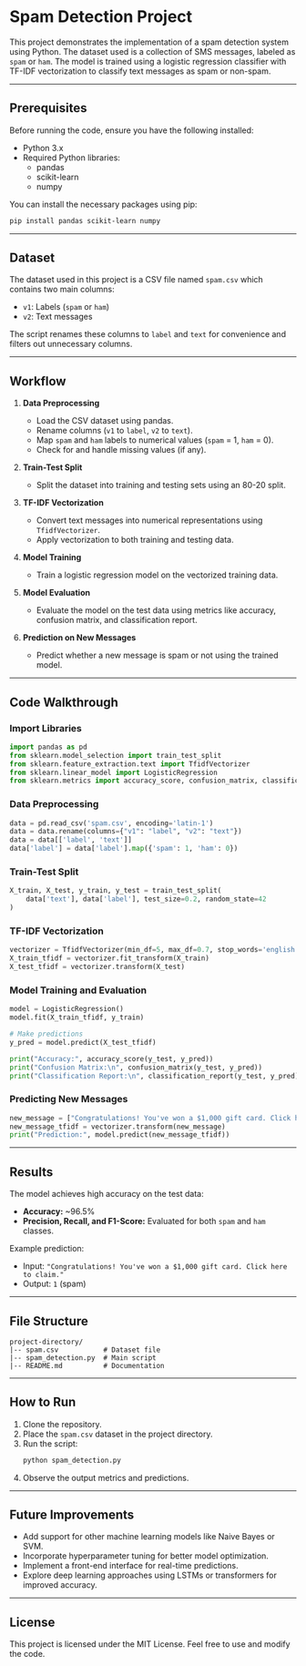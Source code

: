 # Spam Detection Project

This project demonstrates the implementation of a spam detection system using Python. The dataset used is a collection of SMS messages, labeled as `spam` or `ham`. The model is trained using a logistic regression classifier with TF-IDF vectorization to classify text messages as spam or non-spam.

---

## Prerequisites

Before running the code, ensure you have the following installed:

- Python 3.x
- Required Python libraries:
  - pandas
  - scikit-learn
  - numpy

You can install the necessary packages using pip:
```bash
pip install pandas scikit-learn numpy
```

---

## Dataset

The dataset used in this project is a CSV file named `spam.csv` which contains two main columns:
- `v1`: Labels (`spam` or `ham`)
- `v2`: Text messages

The script renames these columns to `label` and `text` for convenience and filters out unnecessary columns.

---

## Workflow

1. **Data Preprocessing**
    - Load the CSV dataset using pandas.
    - Rename columns (`v1` to `label`, `v2` to `text`).
    - Map `spam` and `ham` labels to numerical values (`spam` = 1, `ham` = 0).
    - Check for and handle missing values (if any).

2. **Train-Test Split**
    - Split the dataset into training and testing sets using an 80-20 split.

3. **TF-IDF Vectorization**
    - Convert text messages into numerical representations using `TfidfVectorizer`.
    - Apply vectorization to both training and testing data.

4. **Model Training**
    - Train a logistic regression model on the vectorized training data.

5. **Model Evaluation**
    - Evaluate the model on the test data using metrics like accuracy, confusion matrix, and classification report.

6. **Prediction on New Messages**
    - Predict whether a new message is spam or not using the trained model.

---

## Code Walkthrough

### Import Libraries
```python
import pandas as pd
from sklearn.model_selection import train_test_split
from sklearn.feature_extraction.text import TfidfVectorizer
from sklearn.linear_model import LogisticRegression
from sklearn.metrics import accuracy_score, confusion_matrix, classification_report
```

### Data Preprocessing
```python
data = pd.read_csv('spam.csv', encoding='latin-1')
data = data.rename(columns={"v1": "label", "v2": "text"})
data = data[['label', 'text']]
data['label'] = data['label'].map({'spam': 1, 'ham': 0})
```

### Train-Test Split
```python
X_train, X_test, y_train, y_test = train_test_split(
    data['text'], data['label'], test_size=0.2, random_state=42
)
```

### TF-IDF Vectorization
```python
vectorizer = TfidfVectorizer(min_df=5, max_df=0.7, stop_words='english')
X_train_tfidf = vectorizer.fit_transform(X_train)
X_test_tfidf = vectorizer.transform(X_test)
```

### Model Training and Evaluation
```python
model = LogisticRegression()
model.fit(X_train_tfidf, y_train)

# Make predictions
y_pred = model.predict(X_test_tfidf)

print("Accuracy:", accuracy_score(y_test, y_pred))
print("Confusion Matrix:\n", confusion_matrix(y_test, y_pred))
print("Classification Report:\n", classification_report(y_test, y_pred))
```

### Predicting New Messages
```python
new_message = ["Congratulations! You've won a $1,000 gift card. Click here to claim."]
new_message_tfidf = vectorizer.transform(new_message)
print("Prediction:", model.predict(new_message_tfidf))
```

---

## Results

The model achieves high accuracy on the test data:
- **Accuracy:** ~96.5%
- **Precision, Recall, and F1-Score:** Evaluated for both `spam` and `ham` classes.

Example prediction:
- Input: `"Congratulations! You've won a $1,000 gift card. Click here to claim."`
- Output: `1` (spam)

---

## File Structure

```
project-directory/
|-- spam.csv           # Dataset file
|-- spam_detection.py  # Main script
|-- README.md          # Documentation
```

---

## How to Run

1. Clone the repository.
2. Place the `spam.csv` dataset in the project directory.
3. Run the script:
   ```bash
   python spam_detection.py
   ```
4. Observe the output metrics and predictions.

---

## Future Improvements

- Add support for other machine learning models like Naive Bayes or SVM.
- Incorporate hyperparameter tuning for better model optimization.
- Implement a front-end interface for real-time predictions.
- Explore deep learning approaches using LSTMs or transformers for improved accuracy.

---

## License

This project is licensed under the MIT License. Feel free to use and modify the code.


